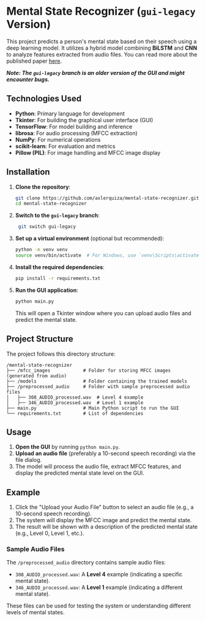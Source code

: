 
# Mental State Recognizer (`gui-legacy` Version)

This project predicts a person's mental state based on their speech using a deep learning model. It utilizes a hybrid model combining **BiLSTM** and **CNN** to analyze features extracted from audio files. You can read more about the published paper [here](https://ieeexplore.ieee.org/document/10690712).

**_Note: The `gui-legacy` branch is an older version of the GUI and might encounter bugs._**

## Technologies Used

- **Python**: Primary language for development
- **Tkinter**: For building the graphical user interface (GUI)
- **TensorFlow**: For model building and inference
- **librosa**: For audio processing (MFCC extraction)
- **NumPy**: For numerical operations
- **scikit-learn**: For evaluation and metrics
- **Pillow (PIL)**: For image handling and MFCC image display

## Installation

1. **Clone the repository**:
   ```bash
   git clone https://github.com/axlerquiza/mental-state-recognizer.git
   cd mental-state-recognizer
   ```

1. **Switch to the `gui-legacy` branch**:
   ```bash
    git switch gui-legacy
   ```

3. **Set up a virtual environment** (optional but recommended):
   ```bash
   python -m venv venv
   source venv/bin/activate  # For Windows, use `venv\Scripts\activate`
   ```

4. **Install the required dependencies**:
   ```bash
   pip install -r requirements.txt
   ```

5. **Run the GUI application**:
   ```bash
   python main.py
   ```

   This will open a Tkinter window where you can upload audio files and predict the mental state.

## Project Structure

The project follows this directory structure:

```
/mental-state-recognizer
├── /mfcc_images            # Folder for storing MFCC images (generated from audio)
├── /models                 # Folder containing the trained models
├── /preprocessed_audio     # Folder with sample preprocessed audio files
│   ├── 308_AUDIO_processed.wav  # Level 4 example
│   ├── 346_AUDIO_processed.wav  # Level 1 example
├── main.py                 # Main Python script to run the GUI
└── requirements.txt        # List of dependencies
```

## Usage

1. **Open the GUI** by running `python main.py`.
2. **Upload an audio file** (preferably a 10-second speech recording) via the file dialog.
3. The model will process the audio file, extract MFCC features, and display the predicted mental state level on the GUI.

## Example

1. Click the "Upload your Audio File" button to select an audio file (e.g., a 10-second speech recording).
2. The system will display the MFCC image and predict the mental state.
3. The result will be shown with a description of the predicted mental state (e.g., Level 0, Level 1, etc.).

### Sample Audio Files

The `/preprocessed_audio` directory contains sample audio files:

- `308_AUDIO_processed.wav`: A **Level 4** example (indicating a specific mental state).
- `346_AUDIO_processed.wav`: A **Level 1** example (indicating a different mental state).

These files can be used for testing the system or understanding different levels of mental states.
